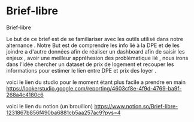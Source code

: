 # Brief-libre
Brief-libre


Le but de ce brief est de se familiariser avec les outils utilisé dans notre alternance .
Notre But est de comprendre les info lié à la DPE et de les joindre a d'autre données afin de réaliser un dashboard afin de saisir les enjeux , avoir une meilleur appréhesion des problèmatique lié , nous irons dans l'idée chercher un dataset de prix de logement et recouper les  informations pour estimer le lien entre DPE et prix des loyer . 

voici le lien du studio pour le moment étant plus facile a prendre en main https://lookerstudio.google.com/reporting/4603cf8e-4f9d-4769-ba9f-268a4c4180c6

voici le lien du notion (un brouillon)
https://www.notion.so/Brief-libre-1231867b856f490ba6881cb5aa257ac9?pvs=4
